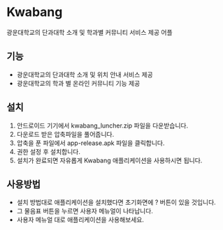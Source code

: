 # Kwabang
광운대학교의 단과대학 소개 및 학과별 커뮤니티 서비스 제공 어플

## 기능
- 광운대학교의 단과대학 소개 및 위치 안내 서비스 제공
- 광운대학교의 학과 별 온라인 커뮤니티 기능 제공

## 설치
1. 안드로이드 기기에서 kwabang_luncher.zip 파일을 다운받습니다.
2. 다운로드 받은 압축파일을 풀어줍니다.
3. 압축을 푼 파일에서 app-release.apk 파일을 클릭합니다.
4. 권한 설정 후 설치합니다.
5. 설치가 완료되면 자유롭게 Kwabang 애플리케이션을 사용하시면 됩니다.

## 사용방법
- 설치 방법대로 애플리케이션을 설치했다면 초기화면에 ? 버튼이 있을 것입니다.
- 그 물음표 버튼을 누르면 사용자 메뉴얼이 나타납니다.
- 사용자 메뉴얼 대로 애플리케이션을 사용해보세요.
